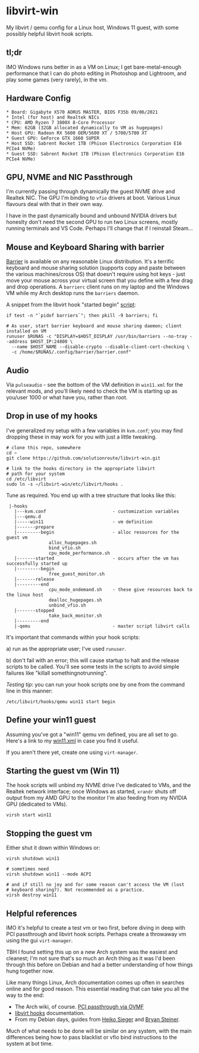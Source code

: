 # libvirt-win
My libvirt / qemu config for a Linux host, Windows 11 guest, with some possibly helpful libvirt hook scripts.

## tl;dr

IMO Windows runs better in as a VM on Linux; I get bare-metal-enough
performance that I can do photo editing in Photoshop and Lightroom, and play
some games (very rarely), in the vm.

## Hardware Config

    * Board: Gigabyte X570 AORUS MASTER, BIOS F35b 09/06/2021
    * Intel (for host) and Realtek NICs
    * CPU: AMD Ryzen 7 3800X 8-Core Processor
    * Mem: 62GB (32GB allocated dynamically to VM as hugepages)
    * Host GPU: Radeon RX 5600 OEM/5600 XT / 5700/5700 XT
    * Guest GPU: GeForce GTX 1660 SUPER
    * Host SSD: Sabrent Rocket 1TB (Phison Electronics Corporation E16 PCIe4 NVMe)
    * Guest SSD: Sabrent Rocket 1TB (Phison Electronics Corporation E16 PCIe4 NVMe)

## GPU, NVME and NIC Passthrough

I'm currently passing through dynamically the guest NVME drive and Realtek NIC.
The GPU I'm binding to `vfio` drivers at boot. Various Linux flavours deal with
that in their own way.

I have in the past dynamically bound and unbound NVIDIA drivers but honeslty
don't need the second GPU to run two Linux screens, mostly running terminals
and VS Code. Perhaps I'll change that if I reinstall Steam...

## Mouse and Keyboard Sharing with barrier

[Barrier](https://github.com/debauchee/barrier) is available on any reasonable
Linux distribution. It's a terrific keyboard and mouse sharing solution
(supports copy and paste between the various machines/cross OS) that doesn't
require using hot keys - just move your mouse across your virtual screen that
you define with a few drag and drop operations. A `barrierc` client runs on my
laptop and the Windows VM while my Arch desktop runs the `barriers` daemon.

A snippet from the libvirt hook "started begin" [script](https://github.com/solutionroute/libvirt-win/blob/main/etc/libvirt/hooks/qemu.d/win11/started/begin/free_guest_monitor.sh):

    if test -n "`pidof barriers`"; then pkill -9 barriers; fi

    # As user, start barrier keyboard and mouse sharing daemon; client installed on VM
    runuser $RUNAS -c "DISPLAY=$HOST_DISPLAY /usr/bin/barriers --no-tray --address $HOST_IP:24800 \
      --name $HOST_NAME --disable-crypto --disable-client-cert-checking \
      -c /home/$RUNAS/.config/barrier/barrier.conf"

## Audio

Via `pulseaudio` - see the bottom of the VM definition in `win11.xml` for the relevant
mods, and you'll likely need to check the VM is starting up as you/user 1000 or what have
you, rather than root. 

## Drop in use of my hooks

I've generalized my setup with a few variables in `kvm.conf`; you may find dropping these in
may work for you with just a little tweaking.

    # clone this repo, somewhere
    cd ~
    git clone https://github.com/solutionroute/libvirt-win.git

    # link to the hooks directory in the appropriate libvirt
    # path for your system
    cd /etc/libvirt
    sudo ln -s ~/libvirt-win/etc/libvirt/hooks .

Tune as required. You end up with a tree structure that looks like this:

     |-hooks
       |---kvm.conf                         - customization variables
       |---qemu.d
       |-----win11                          - vm definition
       |-------prepare
       |---------begin                      - alloc resources for the guest vm
                    alloc_hugepages.sh 
                    bind_vfio.sh
                    cpu_mode_performance.sh
       |-------started                      - occurs after the vm has successfully started up
       |---------begin
                    free_guest_monitor.sh
       |-------release
       |---------end
                    cpu_mode_ondemand.sh    - these give resources back to the linux host
                    dealloc_hugepages.sh  
                    unbind_vfio.sh
       |-------stopped
                    take_back_monitor.sh
       |---------end
       |-qemu                               - master script libvirt calls


It's important that commands within your hook scripts:

a) run as the appropriate user; I've used `runuser`.

b) don't fail with an error; this will cause startup to halt and the release
scripts to be called. You'll see some tests in the scripts to avoid simple
failures like "killall somethingnotrunning".

*Testing tip*: you can run your hook scripts one by one from the command line in this manner:

    /etc/libvirt/hooks/qemu win11 start begin

## Define your win11 guest

Assuming you've got a "win11" qemu vm defined, you are all set to go. Here's a
link to my [win11.xml](https://github.com/solutionroute/libvirt-win/blob/main/etc/libvirt/qemu/win11.xml)
in case you find it useful. 

If you aren't there yet, create one using `virt-manager`.

## Starting the guest vm (Win 11)

The hook scripts will unbind my NVME drive I've dedicated to VMs, and the
Realtek network interface; once Windows as started, `xrandr` shuts off output
from my AMD GPU to the monitor I'm also feeding from my NVIDIA GPU (dedicated
to VMs).

    virsh start win11

## Stopping the guest vm

Either shut it down within Windows or:

    virsh shutdown win11

    # sometimes need
    virsh shutdown win11 --mode ACPI

    # and if still no joy and for some reason can't access the VM (lost
    # keyboard sharing?). Not recommended as a practice.
    virsh destroy win11

## Helpful references

IMO it's helpful to create a test vm or two first, before diving in deep with
PCI passthrough and libvirt hook scripts. Perhaps create a throwaway vm using
the gui `virt-manager`.

TBH I found setting this up on a new Arch system was the easiest and cleanest;
I'm not sure that's so much an Arch thing as it was I'd been through this before
on Debian and had a better understanding of how things hung together now.

Like many things Linux, Arch documentation comes up often in searches online
and for good reason. This essential reading that can take you all the way to
the end:

* The Arch wiki, of course. [PCI passthrough via OVMF](https://wiki.archlinux.org/title/PCI_passthrough_via_OVMF)
* [libvirt hooks](https://libvirt.org/hooks.html) documentation.
* From my Debian days, guides from [Heiko Sieger](https://www.heiko-sieger.info/running-windows-10-on-linux-using-kvm-with-vga-passthrough/)
  and [Bryan Steiner](https://github.com/bryansteiner/gpu-passthrough-tutorial).

Much of what needs to be done will be similar on any system, with the main differences
being how to pass blacklist or vfio bind instructions to the system at bot time.
